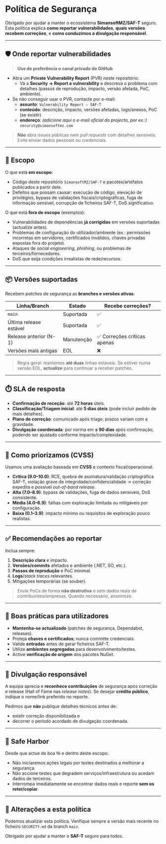 # Política de Segurança

Obrigado por ajudar a manter o ecossistema **SimansoftMZ/SAF-T** seguro. Esta política explica **como reportar vulnerabilidades**, **quais versões recebem correções**, e **como conduzimos a divulgação responsável**.

---

## 🛡️ Onde reportar vulnerabilidades

> **Use de preferência o canal privado do GitHub**
- Abra um **Private Vulnerability Report** (PVR) neste repositório:
  - Vá a **Security → Report a vulnerability** e descreva o problema com detalhes (passos de reprodução, impacto, versão afetada, PoC, ambiente).
- Se não conseguir usar o PVR, contacte por e-mail:
  - **assunto**: `Vulnerability Report – SAF-T`
  - **conteúdo**: descrição, impacto, versões afetadas, logs/anexos, PoC (se existir)
  - **endereço**: *(adicione aqui o e-mail oficial do projecto, por ex.:)* `security@simansoftmz.com`

> **Não** abra *issues* públicas nem *pull requests* com detalhes sensíveis. Evite enviar dados pessoais ou credenciais.

---

## 🧭 Escopo

O que está **em escopo**:
- Código deste repositório `SimansoftMZ/SAF-T` e pacotes/artefatos publicados a partir dele.
- Defeitos que possam causar: execução de código, elevação de privilégios, bypass de validações fiscais/criptográficas, fuga de informação sensível, corrupção de ficheiros SAF-T, DoS significativo.

O que está **fora de escopo** (exemplos):
- Vulnerabilidades de dependências **já corrigidas** em versões suportadas (actualize antes).
- Problemas de configuração do utilizador/ambiente (ex.: permissões incorretas em servidores, certificados inválidos, chaves privadas expostas fora do projeto).
- Ataques de *social engineering*, *phishing*, ou problemas de terceiros/fornecedores.
- DoS que exija condições irrealistas de rede/recursos.

---

## 📦 Versões suportadas

Recebem *patches* de segurança as **branches e versões ativas**:

| Linha/Branch              | Estado           | Recebe correções? |
|---------------------------|------------------|-------------------|
| `main`                    | Suportada        | ✅                |
| Última release estável    | Suportada        | ✅                |
| Release anterior (N-1)    | Manutenção       | ✅ Correções críticas apenas |
| Versões mais antigas      | EOL              | ❌                |

> Regra geral: mantemos **até duas** linhas estáveis. Se estiver numa versão EOL, **actualize** para continuar a receber patches.

---

## ⏱️ SLA de resposta

- **Confirmação de receção**: até **72 horas** úteis.
- **Classificação/Triagem inicial**: até **5 dias úteis** (pode incluir pedido de mais detalhes).
- **Plano de correção**: comunicado após triage; prazos variam com a gravidade.
- **Divulgação coordenada**: por norma em **≤ 90 dias** após confirmação, podendo ser ajustado conforme impacto/complexidade.

---

## 🧮 Como priorizamos (CVSS)

Usamos uma avaliação baseada em **CVSS** e contexto fiscal/operacional.

- **Crítica (9.0–10.0)**: RCE, quebra de assinatura/validação criptográfica SAF-T, violação grave de integridade/confidencialidade → correção expedita e possível *out-of-band release*.
- **Alta (7.0–8.9)**: bypass de validações, fuga de dados sensíveis, DoS consistente.
- **Média (4.0–6.9)**: falhas com exploração limitada ou mitigáveis por configuração.
- **Baixa (0.1–3.9)**: impacto mínimo ou requisitos de exploração pouco realistas.

---

## ✅ Recomendações ao reportar

Inclua sempre:
1. **Descrição clara** e impacto.
2. **Versões/commits** afetados e ambiente (.NET, SO, etc.).
3. **Passos de reprodução** e PoC minimal.
4. **Logs**/*stack traces* relevantes.
5. Mitigações temporárias (se souber).

> Envie PoCs de forma **não destrutiva** e sem dados reais de contribuintes/empresas. Quando necessário, anonimize.

---

## 🔐 Boas práticas para utilizadores

- **Mantenha-se actualizado** (patches de segurança, Dependabot, releases).
- Proteja **chaves e certificados**; nunca committe credenciais.
- Valide **entradas** antes de gerar ficheiros SAF-T.
- Utilize **ambientes segregados** para desenvolvimento/testes.
- Active **verificação de origem** dos pacotes NuGet.

---

## 🤝 Divulgação responsável

A equipa aprecia e **reconhece contribuições** de segurança após correção e release (Hall of Fame nas *release notes*). Se desejar **crédito público**, indique o nome/link preferido no reporte.

Pedimos que **não** publique detalhes técnicos antes de:
- existir correção disponibilizada e
- decorrer o período acordado de divulgação coordenada.

---

## 📄 Safe Harbor

Desde que actue de boa fé e dentro deste escopo:
- Não iniciaremos ações legais por testes destinados a melhorar a segurança.
- Não accione testes que degradem serviços/infraestrutura ou acedam dados de terceiros.
- Interrompa imediatamente se encontrar dados reais e reporte **sem os reter/copiar**.

---

## 📜 Alterações a esta política

Podemos atualizar esta política. Verifique sempre a versão mais recente no ficheiro `SECURITY.md` da branch `main`.

Obrigado por ajudar a manter o **SAF-T** seguro para todos.
